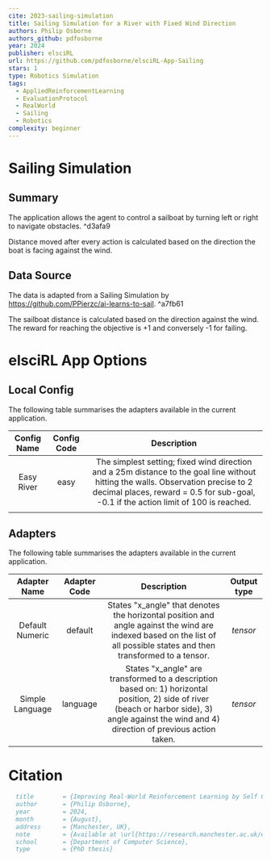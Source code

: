 ```yaml
---
cite: 2023-sailing-simulation
title: Sailing Simulation for a River with Fixed Wind Direction
authors: Philip Osborne
authors_github: pdfosborne
year: 2024
publisher: elsciRL
url: https://github.com/pdfosborne/elsciRL-App-Sailing
stars: 1
type: Robotics Simulation
tags:
  - AppliedReinforcementLearning
  - EvaluationProtocol
  - RealWorld
  - Sailing
  - Robotics
complexity: beginner
---
```


# Sailing Simulation

## Summary
The application allows the agent to control a sailboat by turning left or right to navigate obstacles. ^d3afa9

Distance moved after every action is calculated based on the direction the boat is facing against the wind. 

## Data Source
The data is adapted from a Sailing Simulation by https://github.com/PPierzc/ai-learns-to-sail. ^a7fb61

The sailboat distance is calculated based on the direction against the wind. The reward for reaching the objective is +1 and conversely -1 for failing.   

# elsciRL App  Options

## Local Config

The following table summarises the adapters available in the current application.


| Config Name | Config Code |                                                                                             Description                                                                                              |
|:------------:|:------------:|:----------------------------------------------------------------------------------------------------------------------------------------------------------------------------------------------------:|
|  Easy River  |     easy     | The simplest setting; fixed wind direction and a 25m distance to the goal line without hitting the walls. Observation precise to 2 decimal places, reward = 0.5 for sub-goal, -0.1 if the action limit of 100 is reached. |
|              |              |                                                                                                                                                                                                      |


## Adapters

The following table summarises the adapters available in the current application.


|  Adapter Name   | Adapter Code |                                                                                            Description                                                                                            | Output type |
|:---------------:|:------------:|:-------------------------------------------------------------------------------------------------------------------------------------------------------------------------------------------------:|:-----------:|
| Default Numeric |   default    |              States "x_angle" that denotes the horizontal position and angle against the wind are indexed based on the list of all possible states and then transformed to a tensor.              |  $tensor$   |
| Simple Language |   language   | States "x_angle" are transformed to a description based on: 1) horizontal position, 2) side of river (beach or harbor side), 3) angle against the wind and 4) direction of previous action taken. |  $tensor$   |


# Citation

```bibtex
  title        = {Improving Real-World Reinforcement Learning by Self Completing Human Instructions on Rule Defined Language},  
  author       = {Philip Osborne},  
  year         = 2024,  
  month        = {August},  
  address      = {Manchester, UK},  
  note         = {Available at \url{https://research.manchester.ac.uk/en/studentTheses/improving-real-world-reinforcement-learning-by-self-completing-hu}},  
  school       = {Department of Computer Science},  
  type         = {PhD thesis}
```
